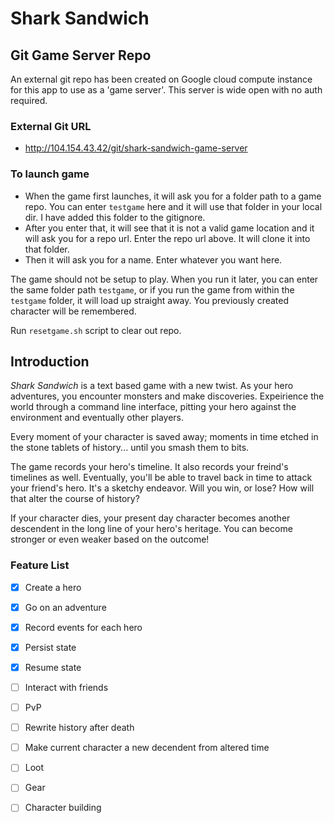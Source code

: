 # Shark Sandwich

## Git Game Server Repo

An external git repo has been created on Google cloud compute instance for this app to use as a 'game server'. This server is wide open with no auth required.

### External Git URL

 * http://104.154.43.42/git/shark-sandwich-game-server

### To launch game

* When the game first launches, it will ask you for a folder path to a game repo. You can enter `testgame` here and it will use that folder in your local dir. I have added this folder to the gitignore.
* After you enter that, it will see that it is not a valid game location and it will ask you for a repo url. Enter the repo url above. It will clone it into that folder.
* Then it will ask you for a name. Enter whatever you want here.

The game should not be setup to play. When you run it later, you can enter the same folder path `testgame`, or if you run the game from within the `testgame` folder, it will load up straight away. You previously created character will be remembered.

Run `resetgame.sh` script to clear out repo.

## Introduction

*Shark Sandwich* is a text based game with a new twist. As your hero adventures, you encounter monsters and make discoveries. Expeirience the world through a command line interface, pitting your hero against the environment and eventually other players.

Every moment of your character is saved away; moments in time etched in the stone tablets of history... until you smash them to bits.

The game records your hero's timeline. It also records your freind's timelines as well. Eventually, you'll be able to travel back in time to attack your friend's hero. It's a sketchy endeavor. Will you win, or lose? How will that alter the course of history?

If your character dies, your present day character becomes another descendent in the long line of your hero's heritage. You can become stronger or even weaker based on the outcome!

### Feature List

- [x] Create a hero
- [x] Go on an adventure
- [x] Record events for each hero
- [x] Persist state
- [x] Resume state
- [ ] Interact with friends
- [ ] PvP
- [ ] Rewrite history after death
- [ ] Make current character a new decendent from altered time
- [ ] Loot
- [ ] Gear
- [ ] Character building

